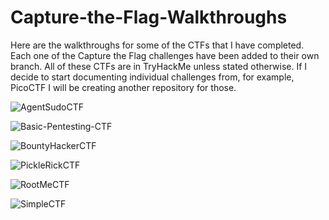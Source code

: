 # Capture-the-Flag-Walkthroughs
Here are the walkthroughs for some of the CTFs that I have completed.
Each one of the Capture the Flag challenges have been added to their own branch.
All of these CTFs are in TryHackMe unless stated otherwise. If I decide to start documenting individual challenges from, for example, PicoCTF I will be creating another repository for those.

![AgentSudoCTF](https://github.com/bryceburrow/Capture-the-Flag-Walkthroughs/tree/AgentSudoCTF)

![Basic-Pentesting-CTF](https://github.com/bryceburrow/Capture-the-Flag-Walkthroughs/tree/Basic-Pentesting-CTF)

![BountyHackerCTF](https://github.com/bryceburrow/Capture-the-Flag-Walkthroughs/tree/BountyHackerCTF)

![PickleRickCTF](https://github.com/bryceburrow/Capture-the-Flag-Walkthroughs/tree/PickleRickCTF)

![RootMeCTF](https://github.com/bryceburrow/Capture-the-Flag-Walkthroughs/tree/RootMeCTF)

![SimpleCTF](https://github.com/bryceburrow/Capture-the-Flag-Walkthroughs/tree/SimpleCTF)
